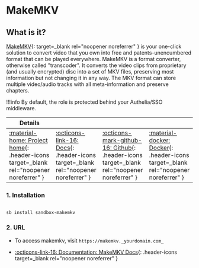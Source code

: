 # MakeMKV

## What is it?

[MakeMKV](http://www.makemkv.com/){: target=_blank rel="noopener noreferrer" }  is your one-click solution to convert video that you own into free and patents-unencumbered format that can be played everywhere. MakeMKV is a format converter, otherwise called "transcoder". It converts the video clips from proprietary (and usually encrypted) disc into a set of MKV files, preserving most information but not changing it in any way. The MKV format can store multiple video/audio tracks with all meta-information and preserve chapters.

!!!info
    By default, the role is protected behind your Authelia/SSO middleware.

| Details     |             |             |             |
|-------------|-------------|-------------|-------------|
| [:material-home: Project home](http://www.makemkv.com/){: .header-icons target=_blank rel="noopener noreferrer" } | [:octicons-link-16: Docs](https://www.makemkv.com/onlinehelp/){: .header-icons target=_blank rel="noopener noreferrer" } | [:octicons-mark-github-16: Github](https://github.com/jlesage/docker-makemkv){: .header-icons target=_blank rel="noopener noreferrer" } | [:material-docker: Docker](https://hub.docker.com/r/jlesage/makemkv){: .header-icons target=_blank rel="noopener noreferrer" }|

### 1. Installation

``` shell

sb install sandbox-makemkv

```

### 2. URL

- To access makemkv, visit `https://makemkv._yourdomain.com_`

- [:octicons-link-16: Documentation: MakeMKV Docs](https://www.makemkv.com/onlinehelp/){: .header-icons target=_blank rel="noopener noreferrer" }
